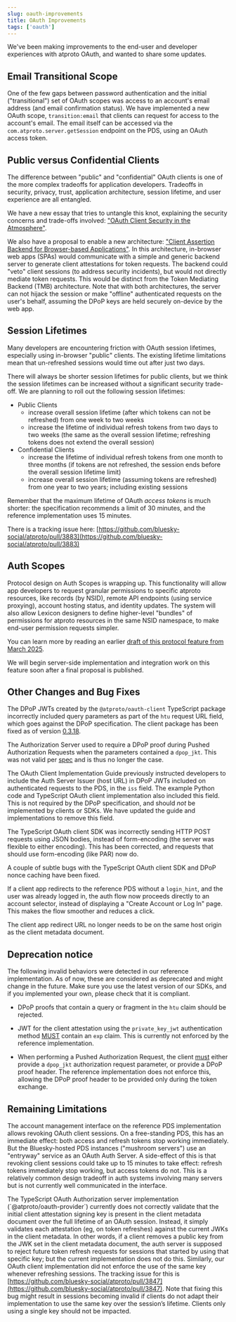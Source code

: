 ```yaml
---
slug: oauth-improvements
title: OAuth Improvements
tags: ['oauth']
---
```



We've been making improvements to the end-user and developer experiences with atproto OAuth, and wanted to share some updates.

## Email Transitional Scope

One of the few gaps between password authentication and the initial ("transitional") set of OAuth scopes was access to an account's email address (and email confirmation status). We have implemented a new OAuth scope, `transition:email` that clients can request for access to the account's email. The email itself can be accessed via the `com.atproto.server.getSession` endpoint on the PDS, using an OAuth access token.

## Public versus Confidential Clients

The difference between "public" and "confidential" OAuth clients is one of the more complex tradeoffs for application developers. Tradeoffs in security, privacy, trust, application architecture, session lifetime, and user experience are all entangled.

We have a new essay that tries to untangle this knot, explaining the security concerns and trade-offs involved: ["OAuth Client Security in the Atmosphere"](https://github.com/bluesky-social/atproto/discussions/3950).

We also have a proposal to enable a new architecture: ["Client Assertion Backend for Browser-based Applications"](https://github.com/bluesky-social/proposals/tree/main/0010-client-assertion-backend). In this architecture, in-browser web apps (SPAs) would communicate with a simple and generic backend server to generate client attestations for token requests. The backend could "veto" client sessions (to address security incidents), but would not directly mediate token requests. This would be distinct from the Token Mediating Backend (TMB) architecture. Note that with both architectures, the server can not hijack the session or make "offline" authenticated requests on the user's behalf, assuming the DPoP keys are held securely on-device by the web app.

## Session Lifetimes

Many developers are encountering friction with OAuth session lifetimes, especially using in-browser "public" clients. The existing lifetime limitations mean that un-refreshed sessions would time out after just two days.

There will always be shorter session lifetimes for public clients, but we think the session lifetimes can be increased without a significant security trade-off. We are planning to roll out the following session lifetimes:

- Public Clients  
  - increase overall session lifetime (after which tokens can not be refreshed) from one week to two weeks  
  - increase the lifetime of individual refresh tokens from two days to two weeks (the same as the overall session lifetime; refreshing tokens does not extend the overall session)  
- Confidential Clients  
  - increase the lifetime of individual refresh tokens from one month to three months (if tokens are not refreshed, the session ends before the overall session lifetime limit)  
  - increase overall session lifetime (assuming tokens are refreshed) from one year to two years; including existing sessions

Remember that the maximum lifetime of OAuth *access tokens* is much shorter: the specification recommends a limit of 30 minutes, and the reference implementation uses 15 minutes.

There is a tracking issue here: [https://github.com/bluesky-social/atproto/pull/3883](https://github.com/bluesky-social/atproto/pull/3883) 

## Auth Scopes

Protocol design on Auth Scopes is wrapping up. This functionality will allow app developers to request granular permissions to specific atproto resources, like records (by NSID), remote API endpoints (using service proxying), account hosting status, and identity updates. The system will also allow Lexicon designers to define higher-level "bundles" of permissions for atproto resources in the same NSID namespace, to make end-user permission requests simpler.

You can learn more by reading an earlier [draft of this protocol feature from March 2025](https://github.com/bluesky-social/atproto/discussions/3655).

We will begin server-side implementation and integration work on this feature soon after a final proposal is published.

## Other Changes and Bug Fixes

The DPoP JWTs created by the `@atproto/oauth-client` TypeScript package incorrectly included query parameters as part of the `htu` request URL field, which goes against the DPoP specification. The client package has been fixed as of version [0.3.18](https://www.npmjs.com/package/@atproto/oauth-client?activeTab=versions).

The Authorization Server used to require a DPoP proof during Pushed Authorization Requests when the parameters contained a `dpop_jkt`. This was not valid per [spec](https://datatracker.ietf.org/doc/html/rfc9449#section-10.1-2.1) and is thus no longer the case.

The OAuth Client Implementation Guide previously instructed developers to include the Auth Server Issuer (host URL) in DPoP JWTs included on authenticated requests to the PDS, in the `iss` field. The example Python code and TypeScript OAuth client implementation also included this field. This is not required by the DPoP specification, and should *not* be implemented by clients or SDKs. We have updated the guide and implementations to remove this field.

The TypeScript OAuth client SDK was incorrectly sending HTTP POST requests using JSON bodies, instead of form-encoding (the server was flexible to either encoding). This has been corrected, and requests that should use form-encoding (like PAR) now do.

A couple of subtle bugs with the TypeScript OAuth client SDK and DPoP nonce caching have been fixed.

If a client app redirects to the reference PDS without a `login_hint`, and the user was already logged in, the auth flow now proceeds directly to an account selector, instead of displaying a "Create Account or Log In" page. This makes the flow smoother and reduces a click.

The client app redirect URL no longer needs to be on the same host origin as the client metadata document.
## Deprecation notice

The following invalid behaviors were detected in our reference implementation. As of now, these are considered as deprecated and might change in the future. Make sure you use the latest version of our SDKs, and if you implemented your own, please check that it is compliant.

- DPoP proofs that contain a query or fragment in the `htu` claim should be rejected.

- JWT for the client attestation using the `private_key_jwt` authentication method [MUST](https://www.rfc-editor.org/rfc/rfc7523.html#section-3) contain an `exp` claim. This is currently not enforced by the reference implementation.

- When performing a Pushed Authorization Request, the client [must](https://datatracker.ietf.org/doc/html/rfc9449#section-10.1-2.1) either provide a `dpop_jkt` authorization request parameter, or provide a DPoP proof header. The reference implementation does not enforce this, allowing the DPoP proof header to be provided only during the token exchange.
## Remaining Limitations

The account management interface on the reference PDS implementation allows revoking OAuth client sessions. On a free-standing PDS, this has an immediate effect: both access and refresh tokens stop working immediately. But the Bluesky-hosted PDS instances ("mushroom servers") use an "entryway" service as an OAuth Auth Server. A side-effect of this is that revoking client sessions could take up to 15 minutes to take effect: refresh tokens immediately stop working, but access tokens do not. This is a relatively common design tradeoff in auth systems involving many servers but is not currently well communicated in the interface.

The TypeScript OAuth Authorization server implementation (\`@atproto/oauth-provider\`) currently does not correctly validate that the initial client attestation signing key is present in the client metadata document over the full lifetime of an OAuth session. Instead, it simply validates each attestation (eg, on token refreshes) against the current JWKs in the client metadata. In other words, if a client removes a public key from the JWK set in the client metadata document, the auth server is supposed to reject future token refresh requests for sessions that started by using that specific key; but the current implementation does not do this. Similarly, our OAuth client implementation did not enforce the use of the same key whenever refreshing sessions. The tracking issue for this is [https://github.com/bluesky-social/atproto/pull/3847](https://github.com/bluesky-social/atproto/pull/3847). Note that fixing this bug might result in sessions becoming invalid if clients do not adapt their implementation to use the same key over the session’s lifetime. Clients only using a single key should not be impacted.
